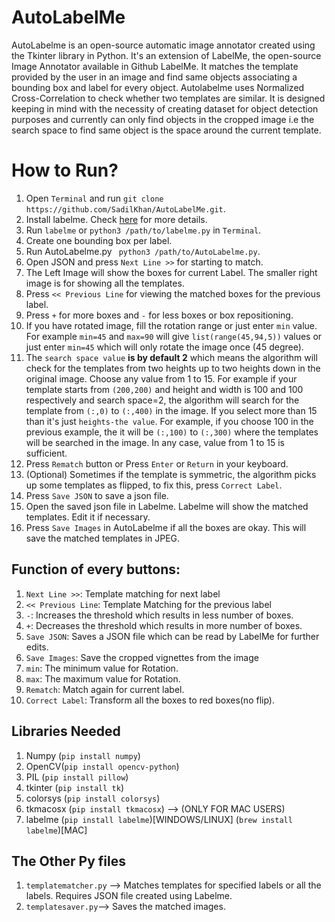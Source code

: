 # AutoLabelMe
AutoLabelme is an open-source automatic image annotator created using the Tkinter library in Python. It's an extension of LabelMe, the open-source Image Annotator available in Github LabelMe. It matches the template provided by the user in an image and find same objects associating a bounding box and label for every object. Autolabelme uses Normalized Cross-Correlation to check whether two templates are similar. It is designed keeping in mind with the necessity of creating dataset for object detection purposes and currently can only find objects in the cropped image i.e the search space to find same object is the space around the current template.

# How to Run?
1. Open `Terminal` and run `git clone https://github.com/SadilKhan/AutoLabelMe.git`.
2. Install labelme. Check [here](https://github.com/wkentaro/labelme) for more details.
3. Run `labelme` or `python3 /path/to/labelme.py` in `Terminal`.
4. Create one bounding box per label.
5. Run AutoLabelme.py ` python3 /path/to/AutoLabelme.py`.
6. Open JSON and press `Next Line >>` for starting to match.
7. The Left Image will show the boxes for current Label. The smaller right image is for showing all the templates.
8. Press `<< Previous Line` for viewing the matched boxes for the previous label.
9. Press `+` for more boxes and `-` for less boxes or box repositioning.
10. If you have rotated image, fill the rotation range or just enter `min` value. For example `min=45` and `max=90` will give `list(range(45,94,5))` values or just enter `min=45` which will only rotate the image once (45 degree).
11. The `search space value` **is by default 2** which means the algorithm will check for the templates from two heights up to two heights down in the original image. Choose any value from 1 to 15. For example if your template starts from `(200,200)` and height and width is 100 and 100 respectively and search space=2, the algorithm will search for the template from `(:,0)` to `(:,400)` in the image. If you select more than 15 than it's just `heights-the value`. For example, if you choose 100 in the previous example, the it will be `(:,100)` to `(:,300)` where the templates will be searched in the image. In any case, value from 1 to 15 is sufficient.
12. Press `Rematch` button or Press `Enter` or `Return` in your keyboard.
13. (Optional) Sometimes if the template is symmetric, the algorithm picks up some templates as flipped, to fix this, press `Correct Label`.
14. Press  `Save JSON` to save a json file.
15. Open the saved json file in Labelme. Labelme will show the matched templates. Edit it if necessary.
16. Press `Save Images` in AutoLabelme if all the boxes are okay. This will save the matched templates in JPEG.

## Function of every buttons:
1. `Next Line >>`: Template matching for next label
2. `<< Previous Line`: Template Matching for the previous label
3. `-`: Increases the threshold which results in less number of boxes.
4. `+`: Decreases the threshold which results in more number of boxes.
5. `Save JSON`: Saves a JSON file which can be read by LabelMe for further edits.
6. `Save Images`: Save the cropped vignettes from the image
7. `min`: The minimum value for Rotation.
8. `max`: The maximum value for Rotation.
9. `Rematch`: Match again for current label.
10. `Correct Label`: Transform all the boxes to red boxes(no flip).

## Libraries Needed

1. Numpy (`pip install numpy`)
2. OpenCV(`pip install opencv-python`)
3. PIL (`pip install pillow`)
4. tkinter (`pip install tk`)
5. colorsys (`pip install colorsys`)
6. tkmacosx (`pip install tkmacosx`) --> (ONLY FOR MAC USERS)
7. labelme (`pip install labelme`)[WINDOWS/LINUX] (`brew install labelme`)[MAC]

## The Other Py files
1. `templatematcher.py` --> Matches templates for specified labels or all the labels. Requires JSON file created using Labelme.
2. `templatesaver.py`--> Saves the matched images.

